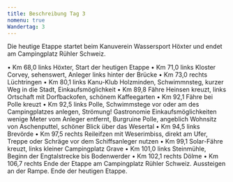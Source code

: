 ```yaml
---
title: Beschreibung Tag 3
nomenu: true
Wandertag: 3
---
```

Die heutige Etappe startet beim Kanuverein Wassersport Höxter und endet am Campingplatz Rühler Schweiz.

•	Km 68,0 links Höxter, Start der heutigen Etappe
•	Km 71,0 links Kloster Corvey, sehenswert, Anleger links hinter der Brücke
•	Km 73,0 rechts Lüchtringen
•	Km 80,1 links Kanu-Klub Holzminden, Schwimmnsteg, kurzer Weg in die Stadt, Einkaufsmöglichkeit
•	Km 89,8 Fähre Heinsen kreuzt, links Ortschaft mit Dorfbackofen, schönem Kaffeegarten
•	Km 92,1 Fähre bei Polle kreuzt
•	Km 92,5 links Polle, Schwimmstege vor oder am des Campingplatzes anlegen, Strömung!  Gastronomie Einkaufsmöglichkeiten wenige Meter vom Anleger entfernt, Burgruine Polle, angeblich Wohnsitz von Aschenputtel, schöner Blick über das Wesertal
•	Km 94,5 links Brevörde
•	Km 97,5 rechts Reileifzen mit Weserimbiss, direkt am Ufer, Treppe oder Schräge vor dem Schiffsanleger nutzen
•	Km 99,1 Solar-Fähre kreuzt, links  kleiner Campingplatz Grave
•	Km 101,0 links Steinmühle, Beginn der Engtalstrecke bis Bodenwerder
•	Km 102,1 rechts Dölme
•	Km 106,7 rechts Ende der Etappe am Campingplatz Rühler Schweiz. Aussteigen an der Rampe. Ende der heutigen Etappe.


